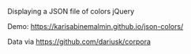 Displaying a JSON file of colors jQuery

Demo: https://karisabinemalmin.github.io/json-colors/ 

Data via https://github.com/dariusk/corpora
